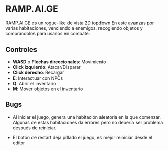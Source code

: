 # RAMP.AI.GE

RAMP.AI.GE es un rogue-like de vista 2D topdown
En este avanzas por varias habitaciones, venciendo a enemigos, recogiendo objetos y comprandolos para usarlos en combate.

## Controles

* **WASD** o **Flechas direccionales**: Movimiento
* **Click izquierdo**: Atacar/Disparar
* **Click derecho**: Recargar
* **E**: Interactuar con NPCs
* **Q**: Abrir el inventario
* **M**: Mover objetos en el inventario

## Bugs

* Al iniciar el juego, genera una habitación aleatoria en la que comenzar. Algunas de estas habitaciones da errores pero no debería ser problema después de reiniciar.

* El botón de restart deja pillado el juego, es mejor reiniciar desde el editor
